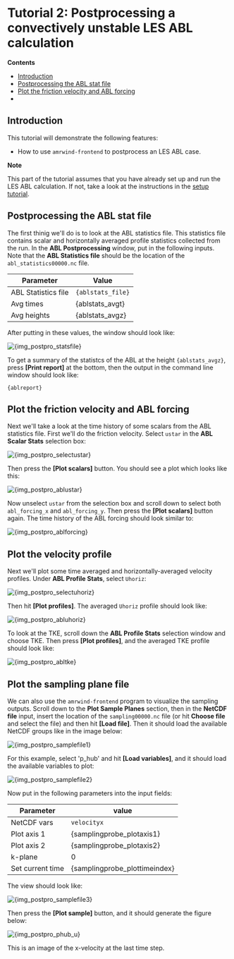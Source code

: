 # Tutorial 2: Postprocessing a convectively unstable LES ABL calculation

<!-- NOTE: The tutorial is actually generated by {makescript} -->

**Contents**
- [Introduction](#introduction)
- [Postprocessing the ABL stat file](#postprocessing-the-abl-stat-file)
- [Plot the friction velocity and ABL forcing](#plot-the-friction-velocity-and-abl-forcing)
- []()

<!--INTROTEXTSETUP-->
## Introduction

This tutorial will demonstrate the following features:
- How to use `amrwind-frontend` to postprocess an LES ABL case.

**Note**  

This part of the tutorial assumes that you have already set up and run
the LES ABL calculation.  If not, take a look at the instructions in
the [setup tutorial](tutorial2guisetup.md).

<!--INTROTEXTEND-->

## Postprocessing the ABL stat file

The first thinig we'll do is to look at the ABL statistics file.  This
statistics file contains scalar and horizontally averaged profile
statistics collected from the run.  In the **ABL Postprocessing**
window, put in the following inputs.  Note that the **ABL Statistics
file** should be the location of the `abl_statistics00000.nc` file.

| Parameter           | Value             |
| ---                 | ---               |
| ABL Statistics file | `{ablstats_file}` |
| Avg times           | {ablstats_avgt}   |
| Avg heights         | {ablstats_avgz}   |

After putting in these values, the window should look like:  

![{img_postpro_statsfile}]({img_postpro_statsfile})

To get a summary of the statistcs of the ABL at the height
`{ablstats_avgz}`, press **[Print report]** at the bottom, then the
output in the command line window should look like:

```
{ablreport}
```

## Plot the friction velocity and ABL forcing

Next we'll take a look at the time history of some scalars from the
ABL statistics file.  First we'll do the friction velocity.  Select
`ustar` in the **ABL Scalar Stats** selection box:

![{img_postpro_selectustar}]({img_postpro_selectustar})

Then press the **[Plot scalars]** button.  You should see a plot which
looks like this:

![{img_postpro_ablustar}]({img_postpro_ablustar})

Now unselect `ustar` from the selection box and scroll down to select
both `abl_forcing_x` and `abl_forcing_y`.  Then press the **[Plot
scalars]** button again.  The time history of the ABL forcing should
look similar to:

![{img_postpro_ablforcing}]({img_postpro_ablforcing})

## Plot the velocity profile

Next we'll plot some time averaged and horizontally-averaged velocity
profiles.  Under **ABL Profile Stats**, select `Uhoriz`:

![{img_postpro_selectuhoriz}]({img_postpro_selectuhoriz})

Then hit **[Plot profiles]**.  The averaged `Uhoriz` profile should look
like:

![{img_postpro_abluhoriz}]({img_postpro_abluhoriz})

To look at the TKE, scroll down the **ABL Profile Stats** selection
window and choose TKE.  Then press **[Plot profiles]**, and the
averaged TKE profile should look like: 

![{img_postpro_abltke}]({img_postpro_abltke})

## Plot the sampling plane file 

We can also use the `amrwind-frontend` program to visualize the
sampling outputs.  Scroll down to the **Plot Sample Planes** section,
then in the **NetCDF file** input, insert the location of the
`sampling00000.nc` file (or hit **Choose file** and select the file)
and then hit **[Load file]**.  Then it should load the available
NetCDF groups like in the image below:

![{img_postpro_samplefile1}]({img_postpro_samplefile1})

For this example, select 'p_hub' and hit **[Load variables]**, and it
should load the available variables to plot:

![{img_postpro_samplefile2}]({img_postpro_samplefile2})

Now put in the following parameters into the input fields:

| Parameter        | value                         |
| ---              | ---                           |
| NetCDF vars      | `velocityx`                   |
| Plot axis 1      | {samplingprobe_plotaxis1}     |
| Plot axis 2      | {samplingprobe_plotaxis2}     |
| k-plane          | 0                             |
| Set current time | {samplingprobe_plottimeindex} |

The view should look like:

![{img_postpro_samplefile3}]({img_postpro_samplefile3})

Then press the **[Plot sample]** button, and it should generate the
figure below:

![{img_postpro_phub_u}]({img_postpro_phub_u})

This is an image of the x-velocity at the last time step.
